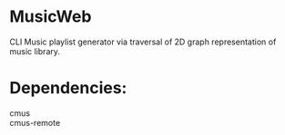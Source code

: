 # MusicWeb
CLI Music playlist generator via traversal of 2D graph representation of music library.

# Dependencies:

cmus<br>
cmus-remote
